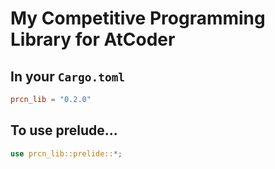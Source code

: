 # My Competitive Programming Library for AtCoder

## In your `Cargo.toml`

```toml
prcn_lib = "0.2.0"
```

## To use prelude…

```rs
use prcn_lib::prelide::*;
```
